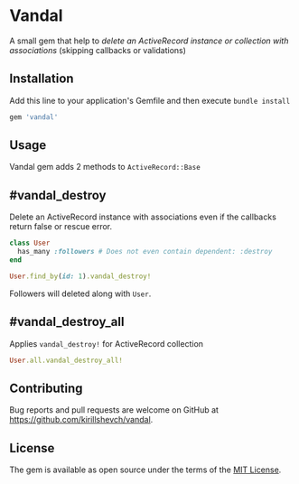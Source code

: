 # Vandal

A small gem that help to *delete an ActiveRecord instance or collection with associations* (skipping callbacks or validations) 

## Installation

Add this line to your application's Gemfile and then execute `bundle install`

```ruby
gem 'vandal'
```

## Usage

Vandal gem adds 2 methods to `ActiveRecord::Base`

## #vandal_destroy

Delete an ActiveRecord instance with associations even if the callbacks return false or rescue error.

```ruby
class User
  has_many :followers # Does not even contain dependent: :destroy
end

User.find_by(id: 1).vandal_destroy!
```

Followers will deleted along with `User`.

## #vandal_destroy_all

Applies `vandal_destroy!` for ActiveRecord collection

```ruby
User.all.vandal_destroy_all!
```

## Contributing

Bug reports and pull requests are welcome on GitHub at https://github.com/kirillshevch/vandal.

## License

The gem is available as open source under the terms of the [MIT License](https://opensource.org/licenses/MIT).
